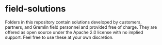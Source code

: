# field-solutions

Folders in this repository contain solutions developed by customers, partners, and Gremlin field personnel and provided free of charge. They are offered as open source under the Apache 2.0 license with no implied support. Feel free to use these at your own discretion.  
